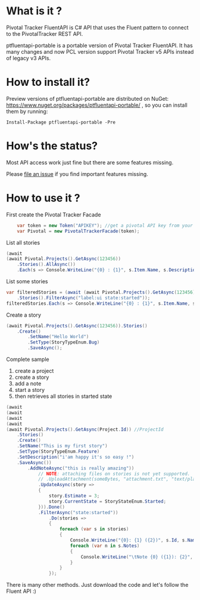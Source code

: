 # What is it ?
Pivotal Tracker FluentAPI is C# API that uses the Fluent pattern to connect to the PivotalTracker REST API.

ptfluentapi-portable is a portable version of Pivotal Tracker FluentAPI. It has many changes and now PCL version support Pivotal Tracker v5 APIs instead of legacy v3 APIs.

# How to install it?

Preview versions of ptfluentapi-portable are distributed on NuGet: https://www.nuget.org/packages/ptfluentapi-portable/ , so you can install them by running:

```
Install-Package ptfluentapi-portable -Pre
```
# How's the status?

Most API access work just fine but there are some features missing.

Please [file an issue](https://github.com/muojp/ptfluentapi-portable/issues/new) if you find important features missing.

# How to use it ?

First create the Pivotal Tracker Facade

```csharp
	var token = new Token("APIKEY"); //get a pivotal API key from your Profile
	var Pivotal = new PivotalTrackerFacade(token);
```

List all stories

```csharp
(await
(await Pivotal.Projects().GetAsync(123456))
    .Stories().AllAsync())
    .Each(s => Console.WriteLine("{0} : {1}", s.Item.Name, s.Description));
```

List some stories

```csharp
var filteredStories = (await (await Pivotal.Projects().GetAsync(123456))
    .Stories().FilterAsync("label:ui state:started"));
filteredStories.Each(s => Console.WriteLine("{0} : {1}", s.Item.Name, s.Description));
```

Create a story

```csharp
(await Pivotal.Projects().GetAsync(123456)).Stories()
    .Create()
        .SetName("Hello World")
        .SetType(StoryTypeEnum.Bug)
        .SaveAsync();
```

Complete sample

1. create a project
2. create a story
3. add a note
4. start a story
5. then retrieves all stories in started state

```csharp
(await
(await
(await
(await
(await Pivotal.Projects().GetAsync(Project.Id)) //ProjectId
    .Stories()
    .Create()
    .SetName("This is my first story")
    .SetType(StoryTypeEnum.Feature)
    .SetDescription("i'am happy it's so easy !")
    .SaveAsync())
        .AddNoteAsync("this is really amazing"))
            // NOTE: attaching files on stories is not yet supported.
            // .UploadAttachment(someBytes, "attachment.txt", "text/plain")
            .UpdateAsync(story =>
            {
                story.Estimate = 3;
                story.CurrentState = StoryStateEnum.Started;
            })).Done()
            .FilterAsync("state:started"))
                .Do(stories =>
                {
                    foreach (var s in stories)
                    {
                        Console.WriteLine("{0}: {1} ({2})", s.Id, s.Name, s.Type);
                        foreach (var n in s.Notes)
                        {
                            Console.WriteLine("\tNote {0} ({1}): {2}", n.Id, n.Description, n.NoteDate);
                        }
                    }
                });

```

There is many other methods. Just download the code and let's follow the Fluent API :)
